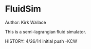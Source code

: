 FluidSim
========
Author: Kirk Wallace

This is a semi-lagrangian fluid simulator. 

HISTORY:
4/26/14		initial push -KCW
